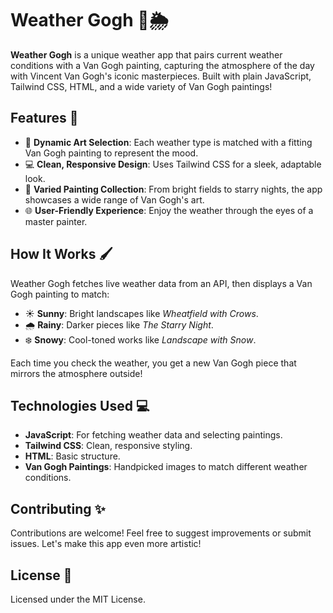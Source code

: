 # Weather Gogh 🎨🌦️

**Weather Gogh** is a unique weather app that pairs current weather conditions with a Van Gogh painting, capturing the atmosphere of the day with Vincent Van Gogh's iconic masterpieces. Built with plain JavaScript, Tailwind CSS, HTML, and a wide variety of Van Gogh paintings!

## Features 🌟

- 🎨 **Dynamic Art Selection**: Each weather type is matched with a fitting Van Gogh painting to represent the mood.
- 💻 **Clean, Responsive Design**: Uses Tailwind CSS for a sleek, adaptable look.
- 🌅 **Varied Painting Collection**: From bright fields to starry nights, the app showcases a wide range of Van Gogh's art.
- 🌐 **User-Friendly Experience**: Enjoy the weather through the eyes of a master painter.

## How It Works 🖌️

Weather Gogh fetches live weather data from an API, then displays a Van Gogh painting to match:

- ☀️ **Sunny**: Bright landscapes like *Wheatfield with Crows*.
- 🌧️ **Rainy**: Darker pieces like *The Starry Night*.
- ❄️ **Snowy**: Cool-toned works like *Landscape with Snow*.

Each time you check the weather, you get a new Van Gogh piece that mirrors the atmosphere outside!

## Technologies Used 💻

- **JavaScript**: For fetching weather data and selecting paintings.
- **Tailwind CSS**: Clean, responsive styling.
- **HTML**: Basic structure.
- **Van Gogh Paintings**: Handpicked images to match different weather conditions.

## Contributing ✨

Contributions are welcome! Feel free to suggest improvements or submit issues. Let's make this app even more artistic!

## License 📄

Licensed under the MIT License.
